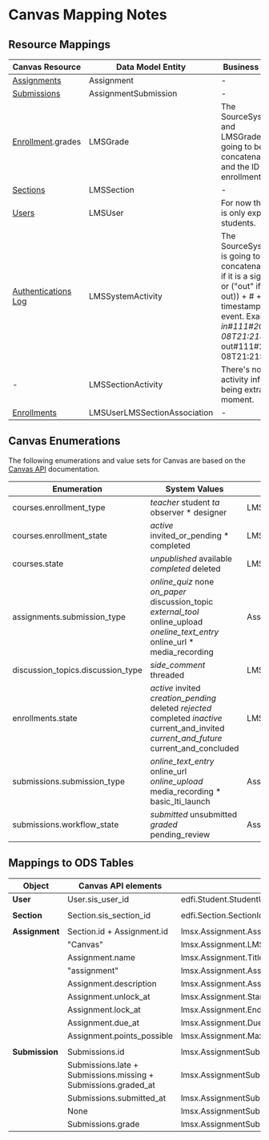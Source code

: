 # Canvas Mapping Notes

## Resource Mappings

| Canvas Resource | Data Model Entity | Business Logic Notes |
| --- | --- | --- |
| [Assignments](https://canvas.instructure.com/doc/api/assignments.html) | Assignment | \-  |
| [Submissions](https://canvas.instructure.com/doc/api/submissions.html) | AssignmentSubmission | \-  |
| [Enrollment](https://canvas.instructure.com/doc/api/enrollments.html).grades | LMSGrade | The SourceSystemIdentifier and LMSGradeIdentifier are going to be be a concatenation of g# and the ID of the enrollment. |
| [Sections](https://canvas.instructure.com/doc/api/sections.html) | LMSSection | \-  |
| [Users](https://canvas.instructure.com/doc/api/users.html) | LMSUser | For now the extractor is only exporting students. |
| [Authentications Log](https://canvas.instructure.com/doc/api/authentications_log.html) | LMSSystemActivity | The SourceSystemIdentifier is going to be a concatenation of (("in" if it is a sign-in) or ("out" if it is a sign-out)) + # + User.Id + timestamp for the event. Examples:  _in#111#2021-02-08T21:21:41Z_   out#111#2021-02-08T21:21:48Z |
| \-  | LMSSectionActivity | There's no section activity information being extracted at this moment. |
| [Enrollments](https://canvas.instructure.com/doc/api/enrollments.html) | LMSUserLMSSectionAssociation | \-  |

## Canvas Enumerations

The following enumerations and value sets for Canvas are based on the [Canvas API](https://canvas.instructure.com/doc/api/all_resources.html) documentation.

| Enumeration | System Values | Equivalent LMS UDM Attribute |
| --- | --- | --- |
| courses.enrollment\_type | _teacher_   student _ta_   observer *   designer | LMSUser.UserRole |
| courses.enrollment\_state | _active_   invited\_or\_pending *   completed | LMSUserLMSSectionAssociation.EnrollmentStatus |
| courses.state | _unpublished_   available _completed_   deleted | LMSSection.LMSSectionStatus |
| assignments.submission\_type | _online\_quiz_   none _on\_paper_   discussion\_topic _external\_tool_   online\_upload _oneline\_text\_entry_   online\_url *   media\_recording | Assignment.SubmissionType |
| discussion\_topics.discussion\_type | _side\_comment_   threaded | LMSUserActivity.ActivityType |
| enrollments.state | _active_   invited _creation\_pending_   deleted _rejected_   completed _inactive_   current\_and\_invited _current\_and\_future_   current\_and\_concluded | LMSUserLMSSectionAssociation.EnrollmentStatus |
| submissions.submission\_type | _online\_text\_entry_   online\_url _online\_upload_   media\_recording *   basic\_lti\_launch | Assignment.SubmissionType |
| submissions.workflow\_state | _submitted_   unsubmitted _graded_   pending\_review | AssignmentSubmission.SubmissionStatus |

## Mappings to ODS Tables

| Object | Canvas API elements | ODS Column |
| --- | --- | --- |
| **User** | User.sis\_user\_id | edfi.Student.StudentUniqueId |
|     |     |     |
| **Section** | Section.sis\_section\_id | edfi.Section.SectionIdentifier |
|     |     |     |
| **Assignment** | Section.id + Assignment.id | lmsx.Assignment.AssignmentIdentifier |
|     | "Canvas" | lmsx.Assignment.LMSSourceSystemDescriptorId |
|     | Assignment.name | lmsx.Assignment.Title |
|     | "assignment" | lmsx.Assignment.AssignmentCategoryDescriptorId |
|     | Assignment.description | lmsx.Assignment.AssignmentDescription |
|     | Assignment.unlock\_at | lmsx.Assignment.StartDateTime |
|     | Assignment.lock\_at | lmsx.Assignment.EndDateTime |
|     | Assignment.due\_at | lmsx.Assignment.DueDateTime |
|     | Assignment.points\_possible | lmsx.Assignment.MaxPoints |
|     |     |     |
| **Submission** | Submissions.id | lmsx.AssignmentSubmission.AssignmentSubmissionIdentifier |
|     | Submissions.late + Submissions.missing + Submissions.graded\_at | lmsx.AssignmentSubmission.SubmissionStatusDescriptorId |
|     | Submissions.submitted\_at | lmsx.AssignmentSubmission.SubmissionDateTime |
|     | None | lmsx.AssignmentSubmission.EarnedPoints |
|     | Submissions.grade | lmsx.AssignmentSubmission.Grade |

